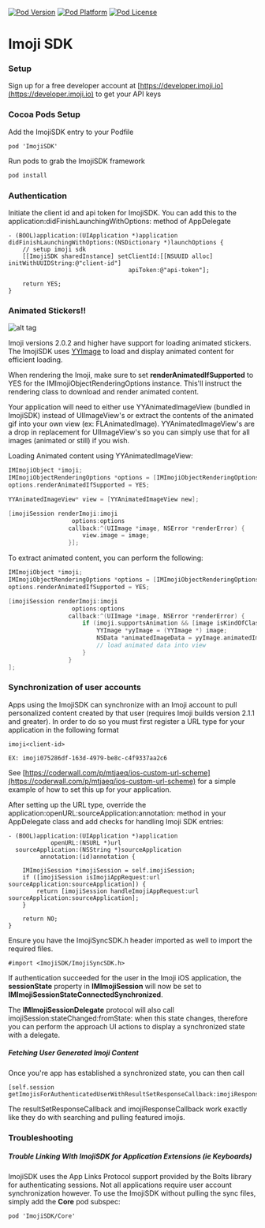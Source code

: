 [![Pod Version](http://img.shields.io/cocoapods/v/ImojiSDK.svg?style=flat)](http://cocoadocs.org/docsets/ImojiSDK/)
[![Pod Platform](http://img.shields.io/cocoapods/p/ImojiSDK.svg?style=flat)](http://cocoadocs.org/docsets/ImojiSDK/)
[![Pod License](http://img.shields.io/cocoapods/l/ImojiSDK.svg?style=flat)](https://github.com/imojiengineering/imoji-ios-sdk/blob/master/LICENSE.md)

# Imoji SDK

### Setup

Sign up for a free developer account at [https://developer.imoji.io](https://developer.imoji.io) to get your API keys

### Cocoa Pods Setup

Add the ImojiSDK entry to your Podfile

```
pod 'ImojiSDK'
```

Run pods to grab the ImojiSDK framework

```bash
pod install
```

### Authentication

Initiate the client id and api token for ImojiSDK. You can add this to the application:didFinishLaunchingWithOptions: method of AppDelegate

```
- (BOOL)application:(UIApplication *)application didFinishLaunchingWithOptions:(NSDictionary *)launchOptions {
    // setup imoji sdk
    [[ImojiSDK sharedInstance] setClientId:[[NSUUID alloc] initWithUUIDString:@"client-id"]
                                  apiToken:@"api-token"];

    return YES;
}
```

### Animated Stickers!!
![alt tag](https://media.imoji.io/10e/10ee60f8-6c68-43f8-9e2c-fca6e2b285ed/animated-150.gif)

Imoji versions 2.0.2 and higher have support for loading animated stickers. The ImojiSDK uses [YYImage](https://github.com/ibireme/YYImage) to load and display animated content for efficient loading.

When rendering the Imoji, make sure to set **renderAnimatedIfSupported** to YES for the IMImojiObjectRenderingOptions instance. This'll instruct the rendering class to download and render animated content.

Your application will need to either use YYAnimatedImageView (bundled in ImojiSDK) instead of UIImageView's or extract the contents of the animated gif into your own view (ex: FLAnimatedImage). YYAnimatedImageView's are a drop in replacement for UIImageView's so you can simply use that for all images (animated or still) if you wish.

Loading Animated content using YYAnimatedImageView:

```objective-c
IMImojiObject *imoji;
IMImojiObjectRenderingOptions *options = [IMImojiObjectRenderingOptions optionsWithRenderSize:IMImojiObjectRenderSizeThumbnail];
options.renderAnimatedIfSupported = YES;

YYAnimatedImageView* view = [YYAnimatedImageView new];

[imojiSession renderImoji:imoji
                  options:options
                 callback:^(UIImage *image, NSError *renderError) {
                     view.image = image;
                 }];

```

To extract animated content, you can perform the following:

```objective-c
IMImojiObject *imoji;
IMImojiObjectRenderingOptions *options = [IMImojiObjectRenderingOptions optionsWithRenderSize:IMImojiObjectRenderSizeThumbnail];
options.renderAnimatedIfSupported = YES;

[imojiSession renderImoji:imoji
                  options:options
                 callback:^(UIImage *image, NSError *renderError) {
                     if (imoji.supportsAnimation && [image isKindOfClass:[YYImage class]]) {
                         YYImage *yyImage = (YYImage *) image;
                         NSData *animatedImageData = yyImage.animatedImageData;
                         // load animated data into view
                     }
                 }
];

```

### Synchronization of user accounts

Apps using the ImojiSDK can synchronize with an Imoji account to pull personalized content created by that user (requires Imoji builds version 2.1.1 and greater). In order to do so you must first register a URL type for your application in the following format

```
imoji<client-id>

EX: imoji075286df-163d-4979-be8c-c4f9337aa2c6
```

See [https://coderwall.com/p/mtjaeq/ios-custom-url-scheme](https://coderwall.com/p/mtjaeq/ios-custom-url-scheme) for a simple example of how to set this up for your application.

After setting up the URL type, override the application:openURL:sourceApplication:annotation: method in your AppDelegate class and add checks for handling Imoji SDK entries:

```
- (BOOL)application:(UIApplication *)application
            openURL:(NSURL *)url
  sourceApplication:(NSString *)sourceApplication
         annotation:(id)annotation {
    
    IMImojiSession *imojiSession = self.imojiSession;
    if ([imojiSession isImojiAppRequest:url sourceApplication:sourceApplication]) {
        return [imojiSession handleImojiAppRequest:url sourceApplication:sourceApplication];
    }

    return NO;
}
```

Ensure you have the ImojiSyncSDK.h header imported as well to import the required files.

```
#import <ImojiSDK/ImojiSyncSDK.h>
```


If authentication succeeded for the user in the Imoji iOS application, the **sessionState** property in **IMImojiSession** will now be set to **IMImojiSessionStateConnectedSynchronized**. 

The **IMImojiSessionDelegate** protocol will also call imojiSession:stateChanged:fromState: when this state changes, therefore you can perform the approach UI actions to display a synchronized state with a delegate.

##### Fetching User Generated Imoji Content

Once you're app has established a synchronized state, you can then call

```
[self.session getImojisForAuthenticatedUserWithResultSetResponseCallback:imojiResponseCallback:]
```

The resultSetResponseCallback and imojiResponseCallback work exactly like they do with searching and pulling featured imojis.


### Troubleshooting

##### Trouble Linking With ImojiSDK for Application Extensions (ie Keyboards)

ImojiSDK uses the App Links Protocol support provided by the Bolts library for authenticating sessions. Not all applications require user account synchronization however. To use the ImojiSDK without pulling the sync files, simply add the **Core** pod subspec:

```
pod 'ImojiSDK/Core'
```
